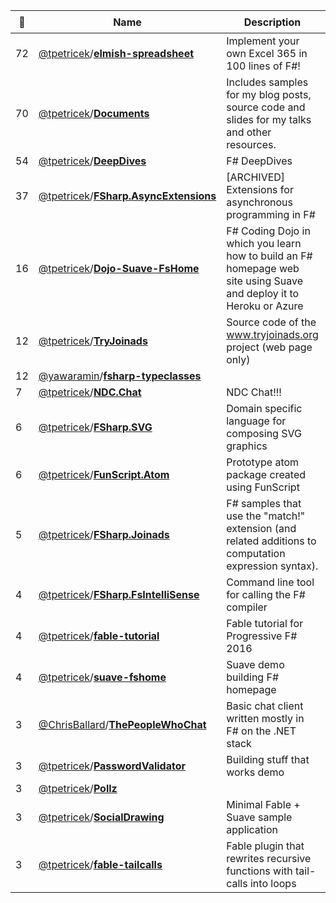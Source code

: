 |:star2: | Name | Description | 🌍|
|---|---|---|---|
|72|[@tpetricek](https://github.com/tpetricek)/[**elmish-spreadsheet**](https://github.com/tpetricek/elmish-spreadsheet)|Implement your own Excel 365 in 100 lines of F#!||
|70|[@tpetricek](https://github.com/tpetricek)/[**Documents**](https://github.com/tpetricek/Documents)|Includes samples for my blog posts, source code and slides for my talks and other resources.|[:arrow_upper_right:](http://tomasp.net/blog)|
|54|[@tpetricek](https://github.com/tpetricek)/[**DeepDives**](https://github.com/tpetricek/DeepDives)|F# DeepDives||
|37|[@tpetricek](https://github.com/tpetricek)/[**FSharp.AsyncExtensions**](https://github.com/tpetricek/FSharp.AsyncExtensions)|[ARCHIVED] Extensions for asynchronous programming in F#||
|16|[@tpetricek](https://github.com/tpetricek)/[**Dojo-Suave-FsHome**](https://github.com/tpetricek/Dojo-Suave-FsHome)|F# Coding Dojo in which you learn how to build an F# homepage web site using Suave and deploy it to Heroku or Azure||
|12|[@tpetricek](https://github.com/tpetricek)/[**TryJoinads**](https://github.com/tpetricek/TryJoinads)|Source code of the www.tryjoinads.org project (web page only)|[:arrow_upper_right:](http://tryjoinads.org)|
|12|[@yawaramin](https://github.com/yawaramin)/[**fsharp-typeclasses**](https://github.com/yawaramin/fsharp-typeclasses)|||
|7|[@tpetricek](https://github.com/tpetricek)/[**NDC.Chat**](https://github.com/tpetricek/NDC.Chat)|NDC Chat!!!||
|6|[@tpetricek](https://github.com/tpetricek)/[**FSharp.SVG**](https://github.com/tpetricek/FSharp.SVG)|Domain specific language for composing SVG graphics||
|6|[@tpetricek](https://github.com/tpetricek)/[**FunScript.Atom**](https://github.com/tpetricek/FunScript.Atom)|Prototype atom package created using FunScript||
|5|[@tpetricek](https://github.com/tpetricek)/[**FSharp.Joinads**](https://github.com/tpetricek/FSharp.Joinads)|F# samples that use the "match!" extension (and related additions to computation expression syntax).||
|4|[@tpetricek](https://github.com/tpetricek)/[**FSharp.FsIntelliSense**](https://github.com/tpetricek/FSharp.FsIntelliSense)|Command line tool for calling the F# compiler||
|4|[@tpetricek](https://github.com/tpetricek)/[**fable-tutorial**](https://github.com/tpetricek/fable-tutorial)|Fable tutorial for Progressive F# 2016||
|4|[@tpetricek](https://github.com/tpetricek)/[**suave-fshome**](https://github.com/tpetricek/suave-fshome)|Suave demo building F# homepage||
|3|[@ChrisBallard](https://github.com/ChrisBallard)/[**ThePeopleWhoChat**](https://github.com/ChrisBallard/ThePeopleWhoChat)|Basic chat client written mostly in F# on the .NET stack||
|3|[@tpetricek](https://github.com/tpetricek)/[**PasswordValidator**](https://github.com/tpetricek/PasswordValidator)|Building stuff that works demo||
|3|[@tpetricek](https://github.com/tpetricek)/[**Pollz**](https://github.com/tpetricek/Pollz)|||
|3|[@tpetricek](https://github.com/tpetricek)/[**SocialDrawing**](https://github.com/tpetricek/SocialDrawing)|Minimal Fable + Suave sample application||
|3|[@tpetricek](https://github.com/tpetricek)/[**fable-tailcalls**](https://github.com/tpetricek/fable-tailcalls)|Fable plugin that rewrites recursive functions with tail-calls into loops||

